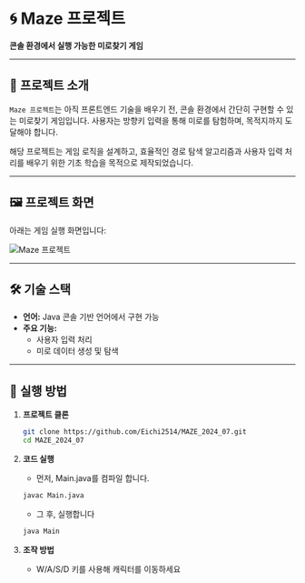 # 🌀 **Maze 프로젝트**  
**콘솔 환경에서 실행 가능한 미로찾기 게임**

---

## 🌟 **프로젝트 소개**  
`Maze 프로젝트`는 아직 프론트엔드 기술을 배우기 전, 콘솔 환경에서 간단히 구현할 수 있는 미로찾기 게임입니다. 사용자는 방향키 입력을 통해 미로를 탐험하며, 목적지까지 도달해야 합니다.  

해당 프로젝트는 게임 로직을 설계하고, 효율적인 경로 탐색 알고리즘과 사용자 입력 처리를 배우기 위한 기초 학습을 목적으로 제작되었습니다.

---

## 🖼️ **프로젝트 화면**  
아래는 게임 실행 화면입니다:  

![Maze 프로젝트](https://github.com/user-attachments/assets/29de23ff-ad1a-4888-ac5a-3ded5a5f1b82)  

---

## 🛠️ **기술 스택**  
- **언어:** Java 콘솔 기반 언어에서 구현 가능
- **주요 기능:**  
  - 사용자 입력 처리  
  - 미로 데이터 생성 및 탐색    

---

## 🚀 **실행 방법**  
1. **프로젝트 클론**  
   ```bash
   git clone https://github.com/Eichi2514/MAZE_2024_07.git
   cd MAZE_2024_07
   ```

2. **코드 실행**
   - 먼저, Main.java를 컴파일 합니다.
    ```bash
   javac Main.java    
   ```
   - 그 후, 실행합니다
    ```bash   
    java Main
   ```

3. **조작 방법**
   - W/A/S/D 키를 사용해 캐릭터를 이동하세요
   
